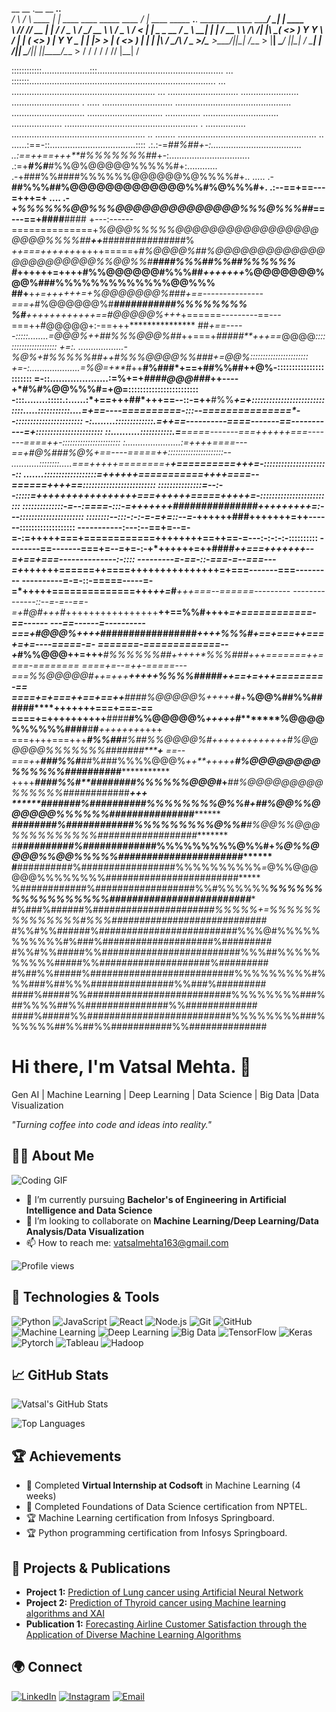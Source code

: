  __      __       .__                                  __                                                _____.__.__          
/  \    /  \ ____ |  |   ____  ____   _____   ____   _/  |_  ____     _____ ___.__. _____________  _____/ ____\__|  |   ____  
\   \/\/   // __ \|  | _/ ___\/  _ \ /     \_/ __ \  \   __\/  _ \   /     <   |  | \____ \_  __ \/  _ \   __\|  |  | _/ __ \ 
 \        /\  ___/|  |_\  \__(  <_> )  Y Y  \  ___/   |  | (  <_> ) |  Y Y  \___  | |  |_> >  | \(  <_> )  |  |  |  |_\  ___/ 
  \__/\  /  \___  >____/\___  >____/|__|_|  /\___  >  |__|  \____/  |__|_|  / ____| |   __/|__|   \____/|__|  |__|____/\___  >
       \/       \/          \/            \/     \/                       \/\/      |__|                                   \/                                                


::::::::::::...................:::..................................................   ...
:::::::..........................................................................      ...
......................................................... ... ............................
....................... ........................... . .....   ............................
..............................................               .............................
..............................  ..............              ..............................
  ....................               .....................................................
 . ................                  .....................................................
  ..   ........                    .......................................................
                                     .. ......:==-::..................................::::
                                       .:.:-=*##%##+-:....................................
                              ..:==++==+++**#%%%%%%%##*+-:................................
                             .:=+***#%#***#%%@%@@@@@%%%%%#+:............                  
                             .-+###%%####%%%%%%@@@@@@%@%%%%#+..                      .....
                            .-**##%%%##%@@@@@@@@@@@@@%%#%@%%%#+.        .:--==+==---=+++=+
               ....      .-+*%%%%%%@@%%%@@@@@@@@@@@@@@%%%@%%%##*==---==+****####******####
+---:------==============+*%@@@%%%%%@@@@@@@@@@@@@@@@@@@@@%%%%##****++***########*#####*##%
*++===++++++*+++++=====+*#%@@@@%##%@@@@@@@@@@@@@@@@@@@@@@@%%@@%%#******####%%%##%%##%%%%%%
#*++********++++=++++**#%%@@@@@@#%%%##*********+++++++*%@@@@@@@%@@%#**##%%%%%%%%%%%%%@@%%%
##**+**+***+=++++++=+*%@@@@@@@%#*##+==---------------===+*#%@@@@@@%#***###########%%%%%%%%
%#******+++*+++++++++==#@@@@@%*+++*+======---------==---===++#@@@@@+:-==+++***************
##*+==-----:::::........=@@@%++##%%%@@@%##*++===+*#####**+++==*@@@@*::::::::::::::::::::::
*+=:. ..................-%@%+*******#%%%%%##*++*#%%%@@@@%%###+=*@@%:::::::::::::::::::::::
+=-:....................=%@*=+**#*++**#%###*+==+##%%##********++@%-:::::::::::::::::::::::
=-::....................:=%+=+*####@@@###*++----+*#%#%@@%%%#**=+@=::::::::::::::::::::::::
-:::........:::::.:......:*+==+++**##*+++==--::-=++**#%%*****+=+*:::::::::::::::::::::::::
::::.....:::::::::::....=+*==----==========-:::--===============*--:::::::::::::::::::::::
-:........:::::::::::::.=++==----------====-------==-----------=+**:::::::::::::::::::::::
::..........:::::::::::.=**=====-------===**++++++===-------====++-:::::::::::::::::::::::
:......................:=*++++====---==+*#@%###%@%*+==----=====+*+::::::::::::::::::::::--
...........::::::::.....===+++++========+*********+==========+++=-:::::::::::::::::::::-::
.......::::::::::::::::::=++++++===========++++====--======++++==:::::::::::::::::::::::::
:::::::::::::::=--:--:::::=+++++++++++++++++===++++++=====+++++=-:::::::::::::::::::::::::
::::::::::::::-=--:====-:::-=+++++++*########*#######*+++++++++=:---::::::::::::::::::::::
::::::::--:::-:-:-=-=+=::--=-*++++++**************###**+++++++=++------:::::::::::::::::::
-----------:---:--==+=--=-=-:=**+++++===+============++++++++==++==-=---:-:-:-:-::::::::::
--------==-------===+=--=+=-:-+*++++++=++**####*++===+++++++--=+==+===--------------:-::::
---------=-==-::-===-=--===---=+*++++++======++====+++++++++++++++=+===-------===---------
----------=-=-::-=====-----=-=*++**+++==============+++*++=*#***+***++===--======---------
--------------::--=-=--==-=+#@#+++*#*++++++++++++++++**++==%%#++++*=+============-==------
---==------=----------===+#@@@%++++*#################*++++%%%#+==+===++===+=+=----=====-=-
=======-=============--+*#%%@@@++=+++***#%%%%%%##**+++++*%%%###**+++=======++====-========
====+=--=++-=====---===*%%@@@@@#++=+++************+++++*%%%%#####*****++==+=+++========-==
====+=+===++==+==++**####%@@@@@%*+++++*******#******+**%@@%##%%######****+++++++===+===-==
====+=++++++++++**####**#%%@@@@@%*+++++****#**********%@@@@%%%%%%####**#**#***+++++++*++++
===++++===+++***#%%##**#%##%%@@@@%#+++++++++++++****#%@@@@@@%%%%%%%##*###*##********+*****
==--===++****###%%#***##%###%%%%@@@%*++**+++++****#%@@@@@@@@%%%%%%###*#######*************
++++*******####%%#**########%%%%%%@@@#*+*******##%@@@@@@@@@%%%%%%####*########*********+++
********#######%#**#########%%%%%%%%@%%#+****##%@@%%@@@@@@%%%%%%###############***********
******########%##*##########%%%%%%%%%@%%#***#%@@%%@@@%%%%%%%%%%#################*#********
#**#*#########%##*###########%%%%%%%%%@%%#+*%@%%@@@@%%@@%%%%%######################*******
#**##########%#################%%%%%%%%%%*=*@%%@@@@@@%%%%%%%%########################*****
%############%##################%%#%%%%%%***%%%%%%%%%%%%%%%%%#########################****
#%###%######%###*###################%%%%%+=%%%%%%%%%%%%%%#%%%############################*
#%%#%%######%#########################%%%@#%%%%%%%%%%%#%###%####################%#########
#%%#%%#####%%#########################%%%##%%%%%%%%%%#####%%####################%#########
#%##%%#####%##########################%%%%%%%%%#%%%###%##%%%###############%%###%#########
####%#####%%##########################%%%%%%%%###%##%%%%##%%###############%%#############
####%#####%%##########################%%%%%%%%###%%%%%%##%%##%%###########%%##############

# Hi there, I'm Vatsal Mehta. 👋
Gen AI | Machine Learning | Deep Learning | Data Science | Big Data |Data Visualization
<!-- Optional: add a cool quote or a tagline here -->
_"Turning coffee into code and ideas into reality."_

## 👨‍💻 About Me
![Coding GIF](https://media1.giphy.com/media/v1.Y2lkPTc5MGI3NjExN3Fuc3hiZnZycWh4eG55YXE5ZGpkODZzNzRwZTcyc3oydHd5c2pkdyZlcD12MV9pbnRlcm5hbF9naWZfYnlfaWQmY3Q9Zw/qgQUggAC3Pfv687qPC/giphy.webp)
- 🌱 I’m currently pursuing **Bachelor's of Engineering in Artificial Intelligence and Data Science**
- 👯 I’m looking to collaborate on **Machine Learning/Deep Learning/Data Analysis/Data Visualization**
- 📫 How to reach me: [vatsalmehta163@gmail.com](mailto:vatsalmehta163@gmail.com)

![Profile views](https://gpvc.arturio.dev/vatsalmehta163)



## 🔧 Technologies & Tools

![Python](https://img.shields.io/badge/-Python-333333?style=flat&logo=python)
![JavaScript](https://img.shields.io/badge/-JavaScript-333333?style=flat&logo=javascript)
![React](https://img.shields.io/badge/-React-333333?style=flat&logo=react)
![Node.js](https://img.shields.io/badge/-Node.js-333333?style=flat&logo=node.js)
![Git](https://img.shields.io/badge/-Git-333333?style=flat&logo=git)
![GitHub](https://img.shields.io/badge/-GitHub-333333?style=flat&logo=github)
![Machine Learning](https://img.shields.io/badge/-Machine%20Learning-333333?style=flat&logo=machine-learning)
![Deep Learning](https://img.shields.io/badge/-Deep%20Learning-333333?style=flat&logo=deep-learning)
![Big Data](https://img.shields.io/badge/-Big%20Data-333333?style=flat&logo=big-data)
![TensorFlow](https://img.shields.io/badge/-TensorFlow-333333?style=flat&logo=tensorflow)
![Keras](https://img.shields.io/badge/-Keras-333333?style=flat&logo=keras)
![Pytorch](https://img.shields.io/badge/-Pytorch-333333?style=flat&logo=pytorch)
![Tableau](https://img.shields.io/badge/-Tableau-333333?style=flat&logo=tableau)
![Hadoop](https://img.shields.io/badge/-Hadoop-333333?style=flat&logo=apache-hadoop)
## 📈 GitHub Stats

![Vatsal's GitHub Stats](https://github-readme-stats.vercel.app/api?username=vatsalmehta163&show_icons=true&hide_border=true)

![Top Languages](https://github-readme-stats.vercel.app/api/top-langs/?username=vatsalmehta163&layout=compact&hide_border=true)

## 🏆 Achievements

- 🏅 Completed **Virtual Internship at Codsoft** in Machine Learning (4 weeks)
- 🥇 Completed Foundations of Data Science certification from NPTEL.
- 🏆 Machine Learning certification from Infosys Springboard.
- 🏆 Python programming certification from Infosys Springboard.

## 💼 Projects & Publications

- **Project 1:** [Prediction of Lung cancer using Artificial Neural Network](https://github.com/vatsalmehta163/Lung-cancer-prediction-using-ANN.git)
- **Project 2:** [Prediction of Thyroid cancer using Machine learning algorithms and XAI](https://github.com/vatsalmehta163/thyroidcancer.git) 
- **Publication 1:** [Forecasting Airline Customer Satisfaction through the Application of Diverse Machine Learning Algorithms](https://ieeexplore.ieee.org/abstract/document/10543367/authors#authors) 

## 🌍 Connect

[![LinkedIn](https://img.shields.io/badge/-LinkedIn-blue?style=flat&logo=linkedin&link=https://www.linkedin.com/in/vatsal163)](https://www.linkedin.com/in/vatsal163)
[![Instagram](https://img.shields.io/badge/-Instagram-E4405F?style=flat&logo=instagram&logoColor=white&link=https://www.instagram.com/yourusername)](https://www.instagram.com/vatsalmehta__)
[![Email](https://img.shields.io/badge/-Email-D14836?style=flat&logo=gmail&link=mailto:vatsalmehta163@gmail.com)](mailto:vatsalmehta163@gmail.com)
